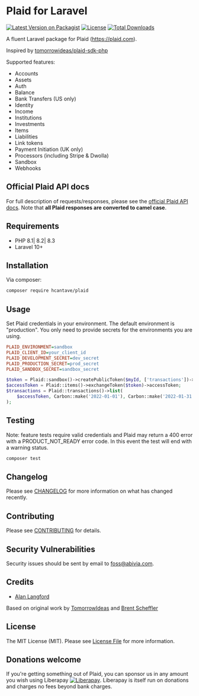 # Plaid for Laravel

[![Latest Version on Packagist](https://img.shields.io/packagist/v/abivia/plaid.svg?style=flat-square)](https://packagist.org/packages/abivia/plaid)
[![License](https://img.shields.io/github/license/abivia/plaid.svg?style=flat-square)](https://packagist.org/packages/abivia/plaid)
[![Total Downloads](https://img.shields.io/packagist/dt/abivia/plaid.svg?style=flat-square)](https://packagist.org/packages/abivia/plaid)

A fluent Laravel package for Plaid (https://plaid.com).

Inspired by [tomorrowideas/plaid-sdk-php](https://github.com/TomorrowIdeas/plaid-sdk-php)

Supported features:
* Accounts
* Assets
* Auth
* Balance
* Bank Transfers (US only)
* Identity
* Income
* Institutions
* Investments
* Items
* Liabilities
* Link tokens
* Payment Initiation (UK only)
* Processors (including Stripe & Dwolla)
* Sandbox
* Webhooks

## Official Plaid API docs

For full description of requests/responses, please see the
[official Plaid API docs](https://plaid.com/docs/). Note that **all Plaid responses are converted to
camel case**.

## Requirements

* PHP 8.1| 8.2| 8.3
* Laravel 10+

## Installation

Via composer:

```bash
composer require hcantave/plaid
```

## Usage

Set Plaid credentials in your environment. The default environment is "production". You only need to
provide secrets for the environments you are using.
```ini
PLAID_ENVIRONMENT=sandbox
PLAID_CLIENT_ID=your_client_id
PLAID_DEVELOPMENT_SECRET=dev_secret
PLAID_PRODUCTION_SECRET=prod_secret
PLAID_SANDBOX_SECRET=sandbox_secret
```

```php
$token = Plaid::sandbox()->createPublicToken($myId, ['transactions'])->publicToken;
$accessToken = Plaid::items()->exchangeToken($token)->accessToken;
$transactions = Plaid::transactions()->list(
    $accessToken, Carbon::make('2022-01-01'), Carbon::make('2022-01-31')
);
```

## Testing

Note: feature tests require valid credentials and Plaid may return a 400 error with a
PRODUCT_NOT_READY error code. In this event the test will end with a warning status.

```bash
composer test
```

## Changelog

Please see [CHANGELOG](CHANGELOG.md) for more information on what has changed recently.

## Contributing

Please see [CONTRIBUTING](CONTRIBUTING.md) for details.

## Security Vulnerabilities

Security issues should be sent by email to [foss@abivia.com](mailto:foss@abivia.com).

## Credits

- [Alan Langford](https://github.com/instancezero)

Based on original work by [TomorrowIdeas](https://github.com/TomorrowIdeas) and 
[Brent Scheffler](https://github.com/brentscheffler)

## License

The MIT License (MIT). Please see [License File](LICENSE.md) for more information.

## Donations welcome

If you're getting something out of Plaid, you can sponsor us in any amount you wish using Liberapay
[![Liberapay](https://liberapay.com/assets/widgets/donate.svg)](https://liberapay.com/abivia/donate).
Liberapay is itself run on donations and charges no fees beyond bank charges.
